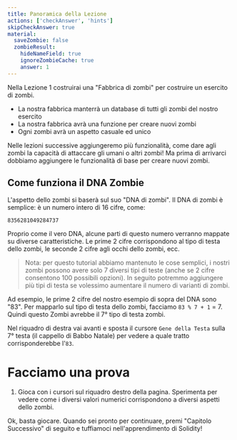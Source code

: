 ```yaml
---
title: Panoramica della Lezione
actions: ['checkAnswer', 'hints']
skipCheckAnswer: true
material:
  saveZombie: false
  zombieResult:
    hideNameField: true
    ignoreZombieCache: true
    answer: 1
---
```


Nella Lezione 1 costruirai una "Fabbrica di zombi" per costruire un esercito di zombi.

* La nostra fabbrica manterrà un database di tutti gli zombi del nostro esercito
* La nostra fabbrica avrà una funzione per creare nuovi zombi
* Ogni zombi avrà un aspetto casuale ed unico

Nelle lezioni successive aggiungeremo più funzionalità, come dare agli zombi la capacità di attaccare gli umani o altri zombi! Ma prima di arrivarci dobbiamo aggiungere le funzionalità di base per creare nuovi zombi.

## Come funziona il DNA Zombie

L'aspetto dello zombi si baserà sul suo "DNA di zombi". Il DNA di zombi è semplice: è un numero intero di 16 cifre, come:

```
8356281049284737
```

Proprio come il vero DNA, alcune parti di questo numero verranno mappate su diverse caratteristiche. Le prime 2 cifre corrispondono al tipo di testa dello zombi, le seconde 2 cifre agli occhi dello zombi, ecc.

> Nota: per questo tutorial abbiamo mantenuto le cose semplici, i nostri zombi possono avere solo 7 diversi tipi di teste (anche se 2 cifre consentono 100 possibili opzioni). In seguito potremmo aggiungere più tipi di testa se volessimo aumentare il numero di varianti di zombi.

Ad esempio, le prime 2 cifre del nostro esempio di sopra del DNA sono "83". Per mapparlo sul tipo di testa dello zombi, facciamo `83 % 7 + 1` = 7. Quindi questo Zombi avrebbe il 7° tipo di testa zombi. 

Nel riquadro di destra vai avanti e sposta il cursore `Gene della Testa` sulla 7° testa (il cappello di Babbo Natale) per vedere a quale tratto corrisponderebbe l'`83`.

# Facciamo una prova

1. Gioca con i cursori sul riquadro destro della pagina. Sperimenta per vedere come i diversi valori numerici corrispondono a diversi aspetti dello zombi.

Ok, basta giocare. Quando sei pronto per continuare, premi "Capitolo Successivo" di seguito e tuffiamoci nell'apprendimento di Solidity!
